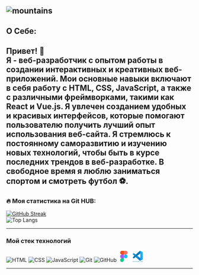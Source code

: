 ![mountains](https://c4.wallpaperflare.com/wallpaper/482/58/519/leaves-plants-neon-hd-wallpaper-preview.jpg)        
---
## О Себе:    
Привет! :wave:     
Я - веб-разработчик с опытом работы в создании интерактивных и креативных веб-приложений. Мои основные навыки включают в себя работу с HTML, CSS, JavaScript, а также с различными фреймворками, такими как React и Vue.js. Я увлечен созданием удобных и красивых интерфейсов, которые помогают пользователю получить лучший опыт использования веб-сайта. Я стремлюсь к постоянному саморазвитию и изучению новых технологий, чтобы быть в курсе последних трендов в веб-разработке. В свободное время я люблю заниматься спортом и смотреть футбол :soccer:.
---
### :fire: Моя статистика на Git HUB:
[![GitHub Streak](http://github-readme-streak-stats.herokuapp.com?user=maksimdanilin&theme=dark&background=000000)](https://git.io/streak-stats)    
![Top Langs](https://github-readme-stats.vercel.app/api/top-langs/?username=maksimdanilin218&layout=compact&theme=dark)   

---
### Мой стек технологий
![HTML](https://img.shields.io/badge/-HTML-333?style=for-the-badge&logo=html5)
![CSS](https://img.shields.io/badge/-CSS-333?style=for-the-badge&logo=css3&logoColor=blue)
![JavaScript](https://img.shields.io/badge/-JavaScript-333?style=for-the-badge&logo=javascript)
![Git](https://img.shields.io/badge/-Git-333?style=for-the-badge&logo=Git)
![GitHub](https://img.shields.io/badge/-GitHub-333?style=for-the-badge&logo=GitHub)
<img src="https://github.com/devicons/devicon/blob/master/icons/figma/figma-original.svg" title="Figma" alt="Java" width="30" height="30"/>&nbsp;
<img src="https://github.com/devicons/devicon/blob/master/icons/vscode/vscode-original-wordmark.svg" title="VS Code" alt="Java" width="30" height="30"/>&nbsp;

---

